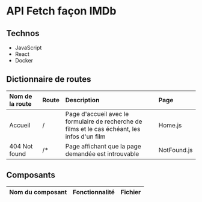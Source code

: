 # API Fetch façon IMDb

## Technos

- JavaScript
- React
- Docker

## Dictionnaire de routes

| Nom de la route | Route | Description | Page |
| :-- | :-- | :-- | :-- |
| Accueil | / | Page d'accueil avec le formulaire de recherche de films et le cas échéant, les infos d'un film | Home.js |
| 404 Not found | /* | Page affichant que la page demandée est introuvable | NotFound.js |

## Composants

| Nom du composant | Fonctionnalité | Fichier |
| :-- | :-- | :-- |
